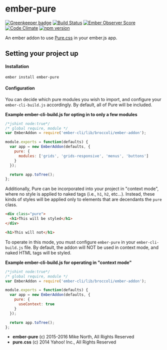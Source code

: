 # ember-pure

[![Greenkeeper badge](https://badges.greenkeeper.io/mike-north/ember-pure.svg)](https://greenkeeper.io/)
[![Build Status](https://travis-ci.org/mike-north/ember-pure.svg?branch=master)](https://travis-ci.org/mike-north/ember-pure) [![Ember Observer Score](https://emberobserver.com/badges/ember-pure.svg)](https://emberobserver.com/addons/ember-pure)
[![Code Climate](https://codeclimate.com/github/mike-north/ember-pure/badges/gpa.svg)](https://codeclimate.com/github/mike-north/ember-pure) [![npm version](https://badge.fury.io/js/ember-pure.svg)](https://badge.fury.io/js/ember-pure)


An ember addon to use [Pure.css](http://purecss.io/) in your ember.js app.

## Setting your project up

#### Installation
```
ember install ember-pure
```

#### Configuration
You can decide which pure modules you wish to import, and configure your `ember-cli-build.js` accordingly. By default, all of Pure will be included.

**Example ember-cli-build.js for opting in to only a few modules**
```js
/*jshint node:true*/
/* global require, module */
var EmberAddon = require('ember-cli/lib/broccoli/ember-addon');

module.exports = function(defaults) {
  var app = new EmberAddon(defaults, {
    pure: {
      modules: ['grids', 'grids-responsive', 'menus', 'buttons']
    }
  });

  return app.toTree();
};

```

Additionally, Pure can be incorporated into your project in "context mode", where no style is applied to naked tags (i.e., `h1`, `h2`, etc...). Instead, these kinds of styles will be applied only to elements that are decendants the `pure` class.

```html
<div class="pure">
  <h1>This will be styled</h1>
</div>

<h1>This will not</h1>
```

To operate in this mode, you must configure `ember-pure` in your `ember-cli-build.js` file. By default, the addon will NOT be used in context mode, and naked HTML tags will be styled.

**Example ember-cli-build.js for operating in "context mode"**
```js
/*jshint node:true*/
/* global require, module */
var EmberAddon = require('ember-cli/lib/broccoli/ember-addon');

module.exports = function(defaults) {
  var app = new EmberAddon(defaults, {
    pure: {
      useContext: true
    }
  });

  return app.toTree();
};
```

* **ember-pure** (c) 2015-2016 Mike North, All Rights Reserved
* **pure.css** (c) 2014 Yahoo! Inc., All Rights Reserved
